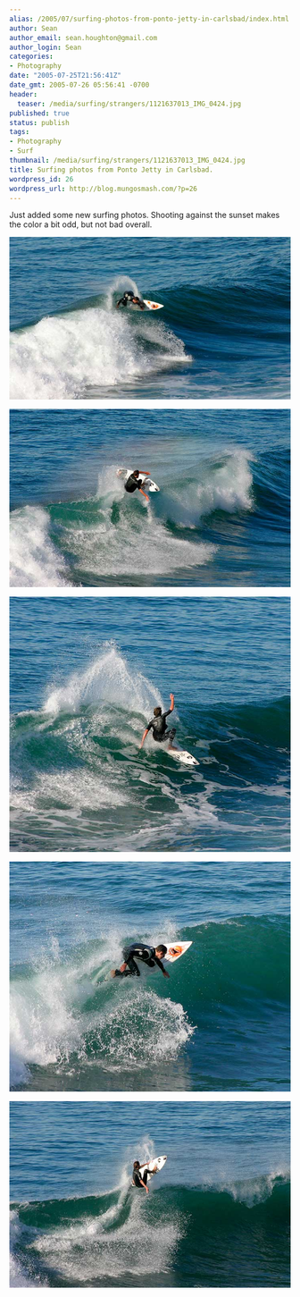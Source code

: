```yaml
---
alias: /2005/07/surfing-photos-from-ponto-jetty-in-carlsbad/index.html
author: Sean
author_email: sean.houghton@gmail.com
author_login: Sean
categories:
- Photography
date: "2005-07-25T21:56:41Z"
date_gmt: 2005-07-26 05:56:41 -0700
header:
  teaser: /media/surfing/strangers/1121637013_IMG_0424.jpg
published: true
status: publish
tags:
- Photography
- Surf
thumbnail: /media/surfing/strangers/1121637013_IMG_0424.jpg
title: Surfing photos from Ponto Jetty in Carlsbad.
wordpress_id: 26
wordpress_url: http://blog.mungosmash.com/?p=26
---
```

Just added some new surfing photos.  Shooting against the sunset makes the color a bit odd, but not bad overall.

![](1121636902_IMG_0396.jpg)

![](1121636939_IMG_0404.jpg)

![](1121636971_IMG_0420.jpg)

![](1121637013_IMG_0424.jpg)

![](1121637054_IMG_0428.jpg)
